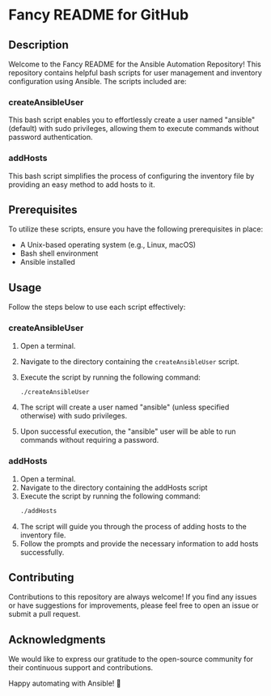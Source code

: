 # Fancy README for GitHub

## Description

Welcome to the Fancy README for the Ansible Automation Repository! This repository contains helpful bash scripts for user management and inventory configuration using Ansible. The scripts included are:

### createAnsibleUser

This bash script enables you to effortlessly create a user named "ansible" (default) with sudo privileges, allowing them to execute commands without password authentication.

### addHosts

This bash script simplifies the process of configuring the inventory file by providing an easy method to add hosts to it.

## Prerequisites

To utilize these scripts, ensure you have the following prerequisites in place:

- A Unix-based operating system (e.g., Linux, macOS)
- Bash shell environment
- Ansible installed

## Usage

Follow the steps below to use each script effectively:

### createAnsibleUser

1. Open a terminal.
2. Navigate to the directory containing the `createAnsibleUser` script.
3. Execute the script by running the following command:

   ```bash
   ./createAnsibleUser  
 4. The script will create a user named "ansible" (unless specified otherwise) with sudo privileges.
 5. Upon successful execution, the "ansible" user will be able to run commands without requiring a password.

### addHosts
1. Open a terminal.
2. Navigate to the directory containing the addHosts script
3. Execute the script by running the following command:
   ```bash
   ./addHosts
4. The script will guide you through the process of adding hosts to the inventory file.
5. Follow the prompts and provide the necessary information to add hosts successfully.

## Contributing
Contributions to this repository are always welcome! If you find any issues or have suggestions for improvements, please feel free to open an issue or submit a pull request.

## Acknowledgments
We would like to express our gratitude to the open-source community for their continuous support and contributions.

Happy automating with Ansible! 🚀

